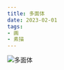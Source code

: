 ```yaml
---
title: 多面体
date: 2023-02-01
tags:
- 画
- 素描
---
```


![多面体](422EF0A0-0480-4700-BD6B-707FF4F94B4F.jpg)
